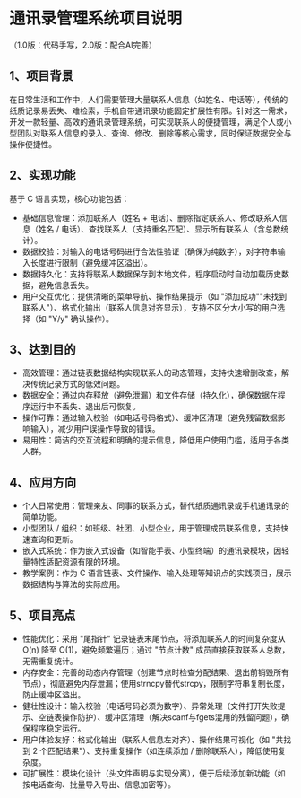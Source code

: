 # 通讯录管理系统项目说明
（1.0版：代码手写，2.0版：配合AI完善）

## 1、项目背景

在日常生活和工作中，人们需要管理大量联系人信息（如姓名、电话等），传统的纸质记录易丢失、难检索，手机自带通讯录功能固定扩展性有限。针对这一需求，开发一款轻量、高效的通讯录管理系统，可实现联系人的便捷管理，满足个人或小型团队对联系人信息的录入、查询、修改、删除等核心需求，同时保证数据安全与操作便捷性。

## 2、实现功能

基于 C 语言实现，核心功能包括：
- 基础信息管理：添加联系人（姓名 + 电话）、删除指定联系人、修改联系人信息（姓名 / 电话）、查找联系人（支持重名匹配）、显示所有联系人（含总数统计）。
- 数据校验：对输入的电话号码进行合法性验证（确保为纯数字），对字符串输入长度进行限制（避免缓冲区溢出）。
- 数据持久化：支持将联系人数据保存到本地文件，程序启动时自动加载历史数据，避免信息丢失。
- 用户交互优化：提供清晰的菜单导航、操作结果提示（如 "添加成功""未找到联系人"）、格式化输出（联系人信息对齐显示），支持不区分大小写的用户选择（如 "Y/y" 确认操作）。

## 3、达到目的

- 高效管理：通过链表数据结构实现联系人的动态管理，支持快速增删改查，解决传统记录方式的低效问题。
- 数据安全：通过内存释放（避免泄漏）和文件存储（持久化），确保数据在程序运行中不丢失、退出后可恢复。
- 操作可靠：通过输入校验（如电话号码格式）、缓冲区清理（避免残留数据影响输入），减少用户误操作导致的错误。
- 易用性：简洁的交互流程和明确的提示信息，降低用户使用门槛，适用于各类人群。

## 4、应用方向

- 个人日常使用：管理亲友、同事的联系方式，替代纸质通讯录或手机通讯录的简单功能。
- 小型团队 / 组织：如班级、社团、小型企业，用于管理成员联系信息，支持快速查询和更新。
- 嵌入式系统：作为嵌入式设备（如智能手表、小型终端）的通讯录模块，因轻量特性适配资源有限的环境。
- 教学案例：作为 C 语言链表、文件操作、输入处理等知识点的实践项目，展示数据结构与算法的实际应用。

## 5、项目亮点

- 性能优化：采用 "尾指针" 记录链表末尾节点，将添加联系人的时间复杂度从 O(n) 降至 O(1)，避免频繁遍历；通过 "节点计数" 成员直接获取联系人总数，无需重复统计。
- 内存安全：完善的动态内存管理（创建节点时检查分配结果、退出前销毁所有节点），彻底避免内存泄漏；使用strncpy替代strcpy，限制字符串复制长度，防止缓冲区溢出。
- 健壮性设计：输入校验（电话号码必须为数字）、异常处理（文件打开失败提示、空链表操作防护）、缓冲区清理（解决scanf与fgets混用的残留问题），确保程序稳定运行。
- 用户体验友好：格式化输出（联系人信息左对齐）、操作结果可视化（如 "共找到 2 个匹配结果"）、支持重复操作（如连续添加 / 删除联系人），降低使用复杂度。
- 可扩展性：模块化设计（头文件声明与实现分离），便于后续添加新功能（如按电话查询、批量导入导出、信息加密等）。
